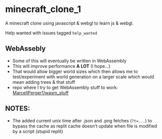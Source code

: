 # minecraft_clone_1
A minecraft clone using javascript &amp; webgl to learn js &amp; webgl.

Help wanted with issues tagged `help_wanted`

## WebAssebly
- Some of this will eventually be written in WebAssembly 
- This will improve performance **A LOT** (I hope...)
- That would allow bigger world sizes which then allows me to test/experiment with world generation on a larger scale which would mean adding trees & that stuff
- repo where I try to get WebAssembly stuff to work: [MarcellPerger1/wasm_stuff](https://github.com/MarcellPerger1/wasm_stuff)

## NOTES:
- The added current unix time after .json and .png fetches (`?t=...`) to bypass the cache as replit cache doesn't update when file is modified by a script (stupid replit)

